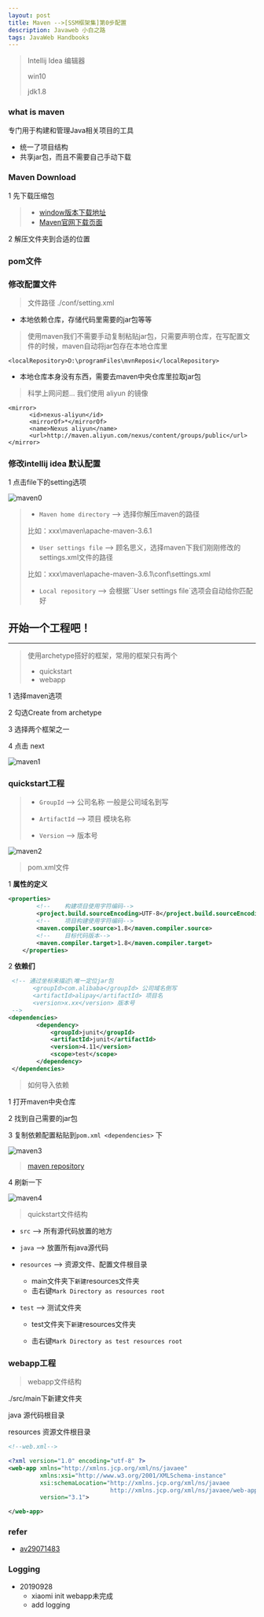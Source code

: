 ```yaml
---
layout: post
title: Maven -->[SSM框架集]第0步配置
description: Javaweb 小白之路
tags: JavaWeb Handbooks
---
```




> Intellij Idea 编辑器
>
> win10
>
> jdk1.8

### what is maven

专门用于构建和管理Java相关项目的工具

* 统一了项目结构
* 共享jar包，而且不需要自己手动下载

### Maven Download

1  先下载压缩包

>  * [window版本下载地址](http://mirrors.tuna.tsinghua.edu.cn/apache/maven/maven-3/3.6.2/binaries/apache-maven-3.6.2-bin.zip)
>  * [Maven官网下载页面](http://maven.apache.org/download.cgi?Preferred=ftp://mirror.reverse.net/pub/apache/)

2  解压文件夹到合适的位置

### pom文件

### 修改配置文件

>  文件路径  ./conf/setting.xml

* 本地依赖仓库，存储代码里需要的jar包等等

> 使用maven我们不需要手动复制粘贴jar包，只需要声明仓库，在写配置文件的时候，maven自动将jar包存在本地仓库里

```
<localRepository>D:\programFiles\mvnReposi</localRepository>
```

* 本地仓库本身没有东西，需要去maven中央仓库里拉取jar包

> 科学上网问题... 我们使用 aliyun 的镜像

```
<mirror>
      <id>nexus-aliyun</id>
      <mirrorOf>*</mirrorOf>
      <name>Nexus aliyun</name>
      <url>http://maven.aliyun.com/nexus/content/groups/public</url>
</mirror>
```



### 修改intellij idea 默认配置

1  点击file下的setting选项

![maven0](https://raw.githubusercontent.com/mizhitian-xiaomi/mizhitian-xiaomi.github.io/master/images/posts/maven/maven0.png)

> * `Maven home directory` --> 选择你解压maven的路径
>
> 比如：xxx\maven\apache-maven-3.6.1
>
> * `User settings file` -->  顾名思义，选择maven下我们刚刚修改的settings.xml文件的路径
>
> 比如：xxx\maven\apache-maven-3.6.1\conf\settings.xml
>
> * `Local repository` --> 会根据``User settings file`选项会自动给你匹配好



## 开始一个工程吧！

---

> 使用archetype搭好的框架，常用的框架只有两个
>
> * quickstart
> * webapp

1  选择maven选项

2  勾选Create from archetype

3  选择两个框架之一

4  点击 next

![maven1](https://raw.githubusercontent.com/mizhitian-xiaomi/mizhitian-xiaomi.github.io/master/images/posts/maven/maven1.png)





### quickstart工程

> * `GroupId`  --> 公司名称 一般是公司域名到写
>
> * `ArtifactId`  --> 项目 模块名称
>
> * `Version`  -->  版本号 

![maven2](https://raw.githubusercontent.com/mizhitian-xiaomi/mizhitian-xiaomi.github.io/master/images/posts/maven/maven2.png)





> pom.xml文件

1  **属性的定义**

```xml
<properties>
        <!--    构建项目使用字符编码-->
        <project.build.sourceEncoding>UTF-8</project.build.sourceEncoding>
        <!--    项目构建使用字符编码-->
        <maven.compiler.source>1.8</maven.compiler.source>
        <!--    目标代码版本-->
        <maven.compiler.target>1.8</maven.compiler.target>
    </properties>
```

2  **依赖们**

```xml
 <!-- 通过坐标来描述\唯一定位jar包
       <groupId>com.alibaba</groupId> 公司域名倒写
       <artifactId>alipay</artifactId> 项目名
       <version>x.xx</version> 版本号
 --> 
<dependencies>
        <dependency>
            <groupId>junit</groupId>
            <artifactId>junit</artifactId>
            <version>4.11</version>
            <scope>test</scope>
        </dependency>
 </dependencies>
```

> 如何导入依赖

1  打开maven中央仓库

2  找到自己需要的jar包

3  复制依赖配置粘贴到`pom.xml <dependencies>` 下

![maven3](https://raw.githubusercontent.com/mizhitian-xiaomi/mizhitian-xiaomi.github.io/master/images/posts/maven/maven3.png)

>  [maven repository](https://mvnrepository.com/)

4  刷新一下

![maven4](https://raw.githubusercontent.com/mizhitian-xiaomi/mizhitian-xiaomi.github.io/master/images/posts/maven/maven4.png)



> quickstart文件结构

* `src` --> 所有源代码放置的地方

* `java` -->  放置所有java源代码

* `resources` -->  资源文件、配置文件根目录

  * main文件夹下`新建`resources文件夹
  * 击右键`Mark Directory as resources root`

* `test` --> 测试文件夹

  * test文件夹下`新建`resources文件夹

  * 击右键`Mark Directory as test resources root`





### webapp工程

> webapp文件结构

./src/main下新建文件夹

java 源代码根目录

resources 资源文件根目录



```xml
<!--web.xml-->

<?xml version="1.0" encoding="utf-8" ?>
<web-app xmlns="http://xmlns.jcp.org/xml/ns/javaee"
         xmlns:xsi="http://www.w3.org/2001/XMLSchema-instance"
         xsi:schemaLocation="http://xmlns.jcp.org/xml/ns/javaee
                             http://xmlns.jcp.org/xml/ns/javaee/web-app_3_1.xsd"
         version="3.1">

</web-app>

```







### refer

* [av29071483](https://www.bilibili.com/video/av29071483/?p=1)



### Logging

- 20190928  
  - xiaomi init webapp未完成
  - add logging